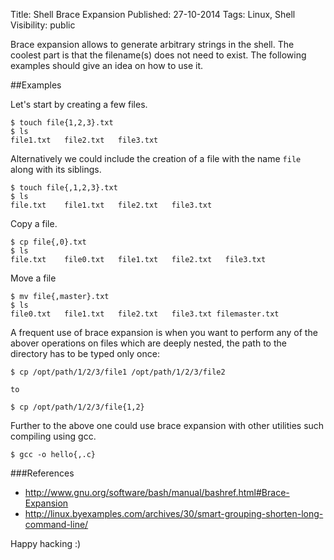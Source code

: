 Title: Shell Brace Expansion
Published: 27-10-2014
Tags: Linux, Shell
Visibility: public

Brace expansion allows to generate arbitrary strings in the shell. The coolest
part is that the filename(s) does not need to exist. The following examples should
give an idea on how to use it.

##Examples

Let's start by creating a few files.

    $ touch file{1,2,3}.txt
    $ ls
    file1.txt   file2.txt   file3.txt

Alternatively we could include the creation of a file with the name `file`
along with its siblings.

    $ touch file{,1,2,3}.txt
    $ ls
    file.txt    file1.txt   file2.txt   file3.txt

Copy a file.

    $ cp file{,0}.txt
    $ ls
    file.txt    file0.txt   file1.txt   file2.txt   file3.txt

<more/>
Move a file

    $ mv file{,master}.txt
    $ ls
    file0.txt   file1.txt   file2.txt   file3.txt filemaster.txt

A frequent use of brace expansion is when you want to perform any of the
abover operations on files which are deeply nested, the path
to the directory has to be typed only once:

    $ cp /opt/path/1/2/3/file1 /opt/path/1/2/3/file2

    to

    $ cp /opt/path/1/2/3/file{1,2}

Further to the above one could use brace expansion with other utilities such
compiling using gcc.

    $ gcc -o hello{,.c}


###References
* http://www.gnu.org/software/bash/manual/bashref.html#Brace-Expansion
* http://linux.byexamples.com/archives/30/smart-grouping-shorten-long-command-line/



Happy hacking :)
